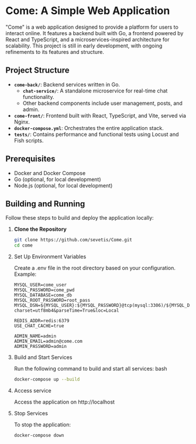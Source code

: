 # Come: A Simple Web Application

"Come" is a web application designed to provide a platform for users to interact online. It features a backend built with Go, a frontend powered by React and TypeScript, and a microservices-inspired architecture for scalability. This project is still in early development, with ongoing refinements to its features and structure.

## Project Structure
- **`come-back/`**: Backend services written in Go.
  - **`chat-service/`**: A standalone microservice for real-time chat functionality.
  - Other backend components include user management, posts, and admin.
- **`come-front/`**: Frontend built with React, TypeScript, and Vite, served via Nginx.
- **`docker-compose.yml`**: Orchestrates the entire application stack.
- **`tests/`**: Contains performance and functional tests using Locust and Fish scripts.

## Prerequisites
- Docker and Docker Compose
- Go (optional, for local development)
- Node.js (optional, for local development)

## Building and Running
Follow these steps to build and deploy the application locally:

1. **Clone the Repository**
   ```bash
   git clone https://github.com/sevetis/Come.git
   cd come
   ```

2. Set Up Environment Variables

    Create a .env file in the root directory based on your configuration. Example:
    ```.env
    MYSQL_USER=come_user
    MYSQL_PASSWORD=come_pwd
    MYSQL_DATABASE=come_db
    MYSQL_ROOT_PASSWORD=root_pass
    MYSQL_DSN=${MYSQL_USER}:${MYSQL_PASSWORD}@tcp(mysql:3306)/${MYSQL_DATABASE}?charset=utf8mb4&parseTime=True&loc=Local

    REDIS_ADDR=redis:6379
    USE_CHAT_CACHE=true

    ADMIN_NAME=admin
    ADMIN_EMAIL=admin@come.com
    ADMIN_PASSWORD=admin
    ```

3. Build and Start Services

    Run the following command to build and start all services:
    bash
    ```bash
    docker-compose up --build
    ```

4. Access service
    
    Access the application on http://localhost


5. Stop Services

    To stop the application:
    ```bash
    docker-compose down
    ```